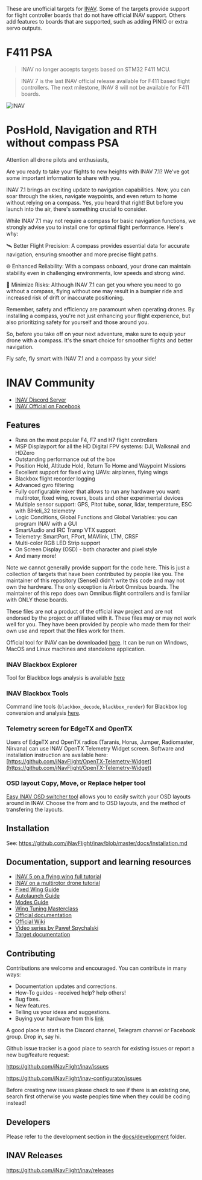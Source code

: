 These are unofficial targets for [INAV](https://github.com/iNavFlight/inav).
Some of the targets provide support for flight controller boards that do not have official INAV support.
Others add features to boards that are supported, such as adding PINIO or extra servo outputs.

# F411 PSA

> INAV no longer accepts targets based on STM32 F411 MCU.

> INAV 7 is the last INAV official release available for F411 based flight controllers. The next milestone, INAV 8 will not be available for F411 boards.

![INAV](http://static.rcgroups.net/forums/attachments/6/1/0/3/7/6/a9088858-102-inav.png)

# PosHold, Navigation and RTH without compass PSA

Attention all drone pilots and enthusiasts,

Are you ready to take your flights to new heights with INAV 7.1? We've got some important information to share with you.

INAV 7.1 brings an exciting update to navigation capabilities. Now, you can soar through the skies, navigate waypoints, and even return to home without relying on a compass. Yes, you heard that right! But before you launch into the air, there's something crucial to consider.

While INAV 7.1 may not require a compass for basic navigation functions, we strongly advise you to install one for optimal flight performance. Here's why:

🛰️ Better Flight Precision: A compass provides essential data for accurate navigation, ensuring smoother and more precise flight paths.

🌐 Enhanced Reliability: With a compass onboard, your drone can maintain stability even in challenging environments, low speeds and strong wind.

🚀 Minimize Risks: Although INAV 7.1 can get you where you need to go without a compass, flying without one may result in a bumpier ride and increased risk of drift or inaccurate positioning.

Remember, safety and efficiency are paramount when operating drones. By installing a compass, you're not just enhancing your flight experience, but also prioritizing safety for yourself and those around you.

So, before you take off on your next adventure, make sure to equip your drone with a compass. It's the smart choice for smoother flights and better navigation.

Fly safe, fly smart with INAV 7.1 and a compass by your side!

# INAV Community

* [INAV Discord Server](https://discord.gg/peg2hhbYwN)
* [INAV Official on Facebook](https://www.facebook.com/groups/INAVOfficial)

## Features

* Runs on the most popular F4, F7 and H7 flight controllers
* MSP Displayport for all the HD Digital FPV systems: DJI, Walksnail and HDZero
* Outstanding performance out of the box
* Position Hold, Altitude Hold, Return To Home and Waypoint Missions
* Excellent support for fixed wing UAVs: airplanes, flying wings
* Blackbox flight recorder logging
* Advanced gyro filtering
* Fully configurable mixer that allows to run any hardware you want: multirotor, fixed wing, rovers, boats and other experimental devices
* Multiple sensor support: GPS, Pitot tube, sonar, lidar, temperature, ESC with BlHeli_32 telemetry
* Logic Conditions, Global Functions and Global Variables: you can program INAV with a GUI
* SmartAudio and IRC Tramp VTX support
* Telemetry: SmartPort, FPort, MAVlink, LTM, CRSF
* Multi-color RGB LED Strip support
* On Screen Display (OSD) - both character and pixel style
* And many more!


Note we cannot generally provide support for the code here. This is just a 
collection of targets that have been contributed by people like you. The maintainer
of this repository (Sensei) didn't write this code and may not own the hardware.
The only exception is Airbot Omnibus boards. The maintainer of this repo
does own Omnibus flight controllers and is familiar with ONLY those boards.

These files are not a product of the official inav project and are not endorsed
by the project or affiliated with it. These files may or may not work well for you.
They have been provided by people who made them for their own use and report that the files work for them.

Official tool for INAV can be downloaded [here](https://github.com/iNavFlight/inav-configurator/releases). It can be run on Windows, MacOS and Linux machines and standalone application.


### INAV Blackbox Explorer

Tool for Blackbox logs analysis is available [here](https://github.com/iNavFlight/blackbox-log-viewer/releases)

### INAV Blackbox Tools

Command line tools (`blackbox_decode`, `blackbox_render`) for Blackbox log conversion and analysis [here](https://github.com/iNavFlight/blackbox-tools).

### Telemetry screen for EdgeTX and OpenTX

Users of EdgeTX and OpenTX radios (Taranis, Horus, Jumper, Radiomaster, Nirvana) can use INAV OpenTX Telemetry Widget screen. Software and installation instruction are available here: [https://github.com/iNavFlight/OpenTX-Telemetry-Widget](https://github.com/iNavFlight/OpenTX-Telemetry-Widget)

### OSD layout Copy, Move, or Replace helper tool

[Easy INAV OSD switcher tool](https://www.mrd-rc.com/tutorials-tools-and-testing/useful-tools/inav-osd-switcher-tool/) allows you to easily switch your OSD layouts around in INAV. Choose the from and to OSD layouts, and the method of transfering the layouts.

## Installation

See: https://github.com/iNavFlight/inav/blob/master/docs/Installation.md

## Documentation, support and learning resources
* [INAV 5 on a flying wing full tutorial](https://www.youtube.com/playlist?list=PLOUQ8o2_nCLkZlulvqsX_vRMfXd5zM7Ha)
* [INAV on a multirotor drone tutorial](https://www.youtube.com/playlist?list=PLOUQ8o2_nCLkfcKsWobDLtBNIBzwlwRC8)
* [Fixed Wing Guide](docs/INAV_Fixed_Wing_Setup_Guide.pdf)
* [Autolaunch Guide](docs/INAV_Autolaunch.pdf)
* [Modes Guide](docs/INAV_Modes.pdf)
* [Wing Tuning Masterclass](docs/INAV_Wing_Tuning_Masterclass.pdf)
* [Official documentation](https://github.com/iNavFlight/inav/tree/master/docs)
* [Official Wiki](https://github.com/iNavFlight/inav/wiki)
* [Video series by Paweł Spychalski](https://www.youtube.com/playlist?list=PLOUQ8o2_nCLloACrA6f1_daCjhqY2x0fB)
* [Target documentation](https://github.com/iNavFlight/inav/tree/master/docs/boards)

## Contributing

Contributions are welcome and encouraged.  You can contribute in many ways:

* Documentation updates and corrections.
* How-To guides - received help?  help others!
* Bug fixes.
* New features.
* Telling us your ideas and suggestions.
* Buying your hardware from this [link](https://inavflight.com/shop/u/bg/)

A good place to start is the Discord channel, Telegram channel or Facebook group. Drop in, say hi.

Github issue tracker is a good place to search for existing issues or report a new bug/feature request:

https://github.com/iNavFlight/inav/issues

https://github.com/iNavFlight/inav-configurator/issues

Before creating new issues please check to see if there is an existing one, search first otherwise you waste peoples time when they could be coding instead!

## Developers

Please refer to the development section in the [docs/development](https://github.com/iNavFlight/inav/tree/master/docs/development) folder.


## INAV Releases
https://github.com/iNavFlight/inav/releases
